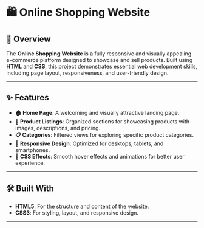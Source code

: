 # 🛍️ Online Shopping Website

## 🚀 Overview

The **Online Shopping Website** is a fully responsive and visually appealing e-commerce platform designed to showcase and sell products. Built using **HTML** and **CSS**, this project demonstrates essential web development skills, including page layout, responsiveness, and user-friendly design.  

---

## ✨ Features

- **🏠 Home Page**: A welcoming and visually attractive landing page.  
- **🛒 Product Listings**: Organized sections for showcasing products with images, descriptions, and pricing.  
- **📋 Categories**: Filtered views for exploring specific product categories.  
- **📱 Responsive Design**: Optimized for desktops, tablets, and smartphones.  
- **🎨 CSS Effects**: Smooth hover effects and animations for better user experience.  

---

## 🛠 Built With

- **HTML5**: For the structure and content of the website.  
- **CSS3**: For styling, layout, and responsive design.  

---

